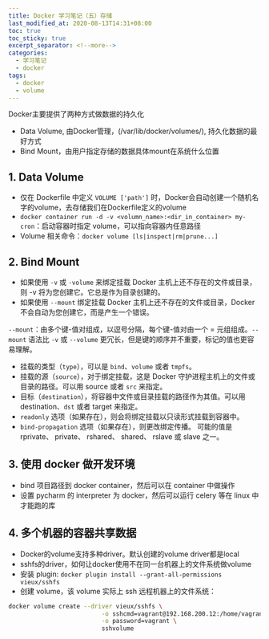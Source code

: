 ```yaml
---
title: Docker 学习笔记（五）存储
last_modified_at: 2020-08-13T14:31+08:00
toc: true
toc_sticky: true
excerpt_separator: <!--more-->
categories:
  - 学习笔记
  - docker
tags:
  - docker
  - volume
---
```


Docker主要提供了两种方式做数据的持久化

- Data Volume, 由Docker管理，(/var/lib/docker/volumes/), 持久化数据的最好方式
- Bind Mount，由用户指定存储的数据具体mount在系统什么位置

## 1. Data Volume

- 仅在 Dockerfile 中定义 `VOLUME ['path']` 时，Docker会自动创建一个随机名字的volume，去存储我们在Dockerfile定义的volume
- `docker container run -d -v <volumn_name>:<dir_in_container> my-cron`：启动容器时指定 volume，可以指向容器内任意路径
- Volume 相关命令：`docker volume [ls|inspect|rm|prune...]`

## 2. Bind Mount

- 如果使用 `-v` 或 `-volume` 来绑定挂载 Docker 主机上还不存在的文件或目录，则 -v 将为您创建它。它总是作为目录创建的。
- 如果使用 `--mount` 绑定挂载 Docker 主机上还不存在的文件或目录，Docker 不会自动为您创建它，而是产生一个错误。

`--mount`：由多个键-值对组成，以逗号分隔，每个键-值对由一个 <key>=<value> 元组组成。`--mount` 语法比 `-v` 或 `--volume` 更冗长，但是键的顺序并不重要，标记的值也更容易理解。

- 挂载的类型（`type`），可以是 `bind`、`volume` 或者 `tmpfs`。
- 挂载的源（`source`），对于绑定挂载，这是 Docker 守护进程主机上的文件或目录的路径。可以用 source 或者 `src` 来指定。
- 目标（`destination`），将容器中文件或目录挂载的路径作为其值。可以用 destination、`dst` 或者 target 来指定。
- `readonly` 选项（如果存在），则会将绑定挂载以只读形式挂载到容器中。
- `bind-propagation` 选项（如果存在），则更改绑定传播。 可能的值是 rprivate、 private、 rshared、 shared、 rslave 或 slave 之一。

<!--more-->

## 3. 使用 docker 做开发环境

- bind 项目路径到 docker container，然后可以在 container 中做操作
- 设置 pycharm 的 interpreter 为 docker，然后可以运行 celery 等在 linux 中才能跑的库

## 4. 多个机器的容器共享数据

- Docker的volume支持多种driver。默认创建的volume driver都是local
- sshfs的driver，如何让docker使用不在同一台机器上的文件系统做volume
- 安装 plugin: `docker plugin install --grant-all-permissions vieux/sshfs`
- 创建 volume，该 volume 实际上 ssh 远程机器上的文件系统：

```bash
docker volume create --driver vieux/sshfs \
                          -o sshcmd=vagrant@192.168.200.12:/home/vagrant \
                          -o password=vagrant \
                          sshvolume
```
